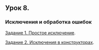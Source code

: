 ## Урок 8.

### Исключения и обработка ошибок

[Задание 1. Простое исключение](https://github.com/VaryamoAratar/homeWorksMain/tree/main/Lesson%208.%20Errors%20and%20exeptions/Task1.%20Simple%20exception).

[Задание 2. Исключения в конструкторах](https://github.com/VaryamoAratar/homeWorksMain/tree/main/Lesson%208.%20Errors%20and%20exeptions/Task%202.%20Exceptions%20in%20constructors).